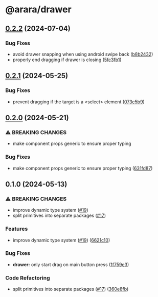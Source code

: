 # @arara/drawer

## [0.2.2](https://github.com/araradev/arara/compare/@arara/drawer@0.2.1...@arara/drawer@0.2.2) (2024-07-04)


### Bug Fixes

* avoid drawer snapping when using android swipe back ([b8b2432](https://github.com/araradev/arara/commit/b8b2432475546eaf41768e751482fab926270303))
* properly end dragging if drawer is closing ([5fc3fb1](https://github.com/araradev/arara/commit/5fc3fb133858b2671f50dd6b881d03bbfd3d2f57))

## [0.2.1](https://github.com/araradev/arara/compare/@arara/drawer@0.2.0...@arara/drawer@0.2.1) (2024-05-25)


### Bug Fixes

* prevent dragging if the target is a &lt;select&gt; element ([073c5b9](https://github.com/araradev/arara/commit/073c5b944635872feb1d4b1d09700e47428cacb5))

## [0.2.0](https://github.com/araradev/arara/compare/@arara/drawer@0.1.0...@arara/drawer@0.2.0) (2024-05-21)


### ⚠ BREAKING CHANGES

* make component props generic to ensure proper typing

### Bug Fixes

* make component props generic to ensure proper typing ([631fd87](https://github.com/araradev/arara/commit/631fd87b7175663404a569b793bc9a474eb6a2f0))

## 0.1.0 (2024-05-13)


### ⚠ BREAKING CHANGES

* improve dynamic type system ([#19](https://github.com/araradev/arara/issues/19))
* split primitives into separate packages ([#17](https://github.com/araradev/arara/issues/17))

### Features

* improve dynamic type system ([#19](https://github.com/araradev/arara/issues/19)) ([6621c10](https://github.com/araradev/arara/commit/6621c10abb4d6c740c6f489502bd9a6e4d4a2fa2))


### Bug Fixes

* **drawer:** only start drag on main button press ([1f759e3](https://github.com/araradev/arara/commit/1f759e3bf656393cdeb1260912278e65a75e0d80))


### Code Refactoring

* split primitives into separate packages ([#17](https://github.com/araradev/arara/issues/17)) ([360e8fb](https://github.com/araradev/arara/commit/360e8fb040c54ebd542dc244a5e10a7784e4388b))
